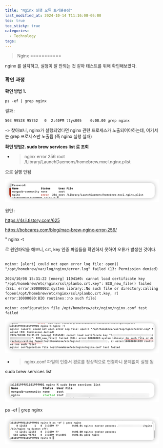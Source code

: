 ```yaml
---
title: "Nginx 실행 오류 트러블슈팅"
last_modified_at: 2024-10-14 T11:16:00-05:00
toc: true
toc_sticky: true
categories:
  - Technology
tags:
---
```


> Nginx
===========

nginx 를 설치하고, 실행이 잘 안되는 것 같아 테스트를 위해 확인해보았다.

### 확인 과정
**확인 방법 1.**
```
ps -ef | grep nginx
```
결과 : 
```
503 99528 95752   0  2:40PM ttys005    0:00.00 grep nginx
```
-> 찾아보니, nginx가 실행되었다면 nginx 관련 프로세스가 노출되어야하는데, 
여기서는 grep 프로세스만 노출됨 (즉 nginx 실행 실패)

**확인 방법2. sudo brew services list 로 조회**

- > nginx error 256 root /Library/LaunchDaemons/homebrew.mxcl.nginx.plist

으로 실행 안됨

<img src="/images/Tech/Nginx/first/1.png">

원인 :

https://4sii.tistory.com/625

https://bobcares.com/blog/mac-brew-nginx-error-256/

" nginx -t

로 원인파악을 해보니, crt, key 인증 파일들을 확인하지 못하여 오류가 발생한 것이다.

```

nginx: [alert] could not open error log file: open() "/opt/homebrew/var/log/nginx/error.log" failed (13: Permission denied)

2024/10/08 15:31:22 [emerg] 11941#0: cannot load certificate key "/opt/homebrew/etc/nginx/ssl/planbo.crt.key": BIO_new_file() failed (SSL: error:80000002:system library::No such file or directory:calling fopen(/opt/homebrew/etc/nginx/ssl/planbo.crt.key, r) error:10000080:BIO routines::no such file)

nginx: configuration file /opt/homebrew/etc/nginx/nginx.conf test failed

```
<img src="/images/Tech/Nginx/first/2.png">


- > nginx.conf 파일의 인증서 경로를 정상적으로 연결하니 문제없이 실행 됨

sudo brew services list

<img src="/images/Tech/Nginx/first/3.png">


ps -ef | grep nginx

<img src="/images/Tech/Nginx/first/4.png">
